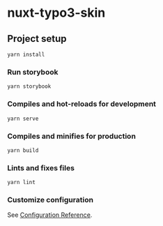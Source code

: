 # nuxt-typo3-skin

## Project setup
```
yarn install
```

### Run storybook
```
yarn storybook
```

### Compiles and hot-reloads for development
```
yarn serve
```

### Compiles and minifies for production
```
yarn build
```

### Lints and fixes files
```
yarn lint
```

### Customize configuration
See [Configuration Reference](https://cli.vuejs.org/config/).
